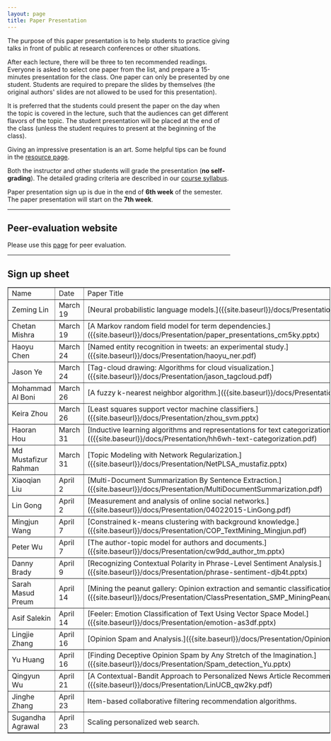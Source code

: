 ```yaml
---
layout: page
title: Paper Presentation
---
```


The purpose of this paper presentation is to help students to practice giving talks in front of public at research conferences or other situations.

After each lecture, there will be three to ten recommended readings. Everyone is asked to select one paper from the list, and prepare a 15-minutes presentation for the class. One paper can only be presented by one student. Students are required to prepare the slides by themselves (the original authors' slides are not allowed to be used for this presentation).

It is preferred that the students could present the paper on the day when the topic is covered in the lecture, such that the audiences can get different flavors of the topic. The student presentation will be placed at the end of the class (unless the student requires to present at the beginning of the class).

Giving an impressive presentation is an art. Some helpful tips can be found in the [resource page]({{site.baseurl}}/resources).

Both the instructor and other students will grade the presentation (**no self-grading**). The detailed grading criteria are described in our [course syllabus]({{site.baseurl}}/docs/syllabus.pdf).

Paper presentation sign up is due in the end of **6th week** of the semester. The paper presentation will start on the **7th week**. 

-----
## Peer-evaluation website

Please use this [page](http://www.cs.virginia.edu/~hw5x/Course/evaluation/login.php) for peer evaluation.

-----
## Sign up sheet
<center>
<table border="1" style="width:730px;">
	<tr>
		<td>Name</td>
		<td>Date</td> 
		<td>Paper Title</td>
	</tr>
	<tr>
		<td>Zeming Lin</td>
		<td>March 19</td> 
		<td>[Neural probabilistic language models.]({{site.baseurl}}/docs/Presentation/neuralLM.pdf)</td>
	</tr>
	<tr>
		<td>Chetan Mishra</td>
		<td>March 19</td> 
		<td>[A Markov random field model for term dependencies.]({{site.baseurl}}/docs/Presentation/paper_presentations_cm5ky.pptx)</td>
	</tr>
	<tr>
		<td>Haoyu Chen</td>
		<td>March 24</td> 
		<td>[Named entity recognition in tweets: an experimental study.]({{site.baseurl}}/docs/Presentation/haoyu_ner.pdf)</td>
	</tr>
	<tr>
		<td>Jason Ye</td>
		<td>March 24</td> 
		<td>[Tag-cloud drawing: Algorithms for cloud visualization.]({{site.baseurl}}/docs/Presentation/jason_tagcloud.pdf)</td>
	</tr>
	<tr>
		<td>Mohammad Al Boni</td>
		<td>March 26</td> 
		<td>[A fuzzy k-nearest neighbor algorithm.]({{site.baseurl}}/docs/Presentation/ma2sm_knn.pptx)</td>
	</tr>
	<tr>
		<td>Keira Zhou</td>
		<td>March 26</td> 
		<td>[Least squares support vector machine classifiers.]({{site.baseurl}}/docs/Presentation/zhou_svm.pptx)</td>
	</tr>
	<tr>
		<td>Haoran Hou</td>
		<td>March 31</td> 
		<td>[Inductive learning algorithms and representations for text categorization.](({{site.baseurl}}/docs/Presentation/hh6wh-text-categorization.pdf)</td>
	</tr>
	<tr>
		<td>Md Mustafizur Rahman</td>
		<td>March 31</td> 
		<td>[Topic Modeling with Network Regularization.]({{site.baseurl}}/docs/Presentation/NetPLSA_mustafiz.pptx)</td>
	</tr>
	<tr>
		<td>Xiaoqian Liu</td>
		<td>April 2</td> 
		<td>[Multi-Document Summarization By Sentence Extraction.]({{site.baseurl}}/docs/Presentation/MultiDocumentSummarization.pdf)</td>
	</tr>
	<tr>
		<td>Lin Gong</td>
		<td>April 2</td> 
		<td>[Measurement and analysis of online social networks.]({{site.baseurl}}/docs/Presentation/04022015-LinGong.pdf)</td>
	</tr>
	<tr>
		<td>Mingjun Wang</td>
		<td>April 7</td> 
		<td>[Constrained k-means clustering with background knowledge.]({{site.baseurl}}/docs/Presentation/COP_TextMining_Mingjun.pdf)</td>
	</tr>
	<tr>
		<td>Peter Wu</td>
		<td>April 7</td> 
		<td>[The author-topic model for authors and documents.]({{site.baseurl}}/docs/Presentation/cw9dd_author_tm.pptx)</td>
	</tr>
	<tr>
		<td>Danny Brady</td>
		<td>April 9</td> 
		<td>[Recognizing Contextual Polarity in Phrase-Level Sentiment Analysis.]({{site.baseurl}}/docs/Presentation/phrase-sentiment-djb4t.pptx)</td>
	</tr>
	<tr>
		<td>Sarah Masud Preum</td>
		<td>April 14</td> 
		<td>[Mining the peanut gallery: Opinion extraction and semantic classification of product reviews.]({{site.baseurl}}/docs/Presentation/ClassPresentation_SMP_MiningPeanutGallery_14Apr2015.pptx)</td>
	</tr>
	<tr>
		<td>Asif Salekin</td>
		<td>April 14</td> 
		<td>[Feeler: Emotion Classification of Text Using Vector Space Model.]({{site.baseurl}}/docs/Presentation/emotion-as3df.pptx)</td>
	</tr>
	<tr>
		<td>Lingjie Zhang</td>
		<td>April 16</td> 
		<td>[Opinion Spam and Analysis.]({{site.baseurl}}/docs/Presentation/OpinionSpam-lz2ay.pdf)</td>
	</tr>
	<tr>
		<td>Yu Huang</td>
		<td>April 16</td> 
		<td>[Finding Deceptive Opinion Spam by Any Stretch of the Imagination.]({{site.baseurl}}/docs/Presentation/Spam_detection_Yu.pptx)</td>
	</tr>	
	<tr>
		<td>Qingyun Wu</td>
		<td>April 21</td> 
		<td>[A Contextual-Bandit Approach to Personalized News Article Recommendation.]({{site.baseurl}}/docs/Presentation/LinUCB_qw2ky.pdf)</td>
	</tr>
	<tr>
		<td>Jinghe Zhang</td>
		<td>April 23</td> 
		<td>Item-based collaborative filtering recommendation algorithms.</td>
	</tr>
	<tr>
		<td>Sugandha Agrawal</td>
		<td>April 23</td> 
		<td>Scaling personalized web search.</td>
	</tr>
</table>
</center>